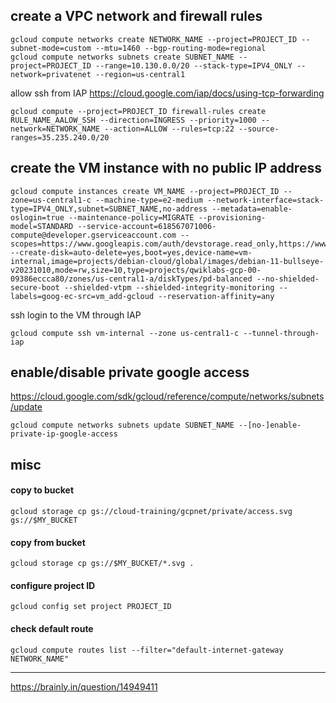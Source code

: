 

## create a VPC network and firewall rules

```
gcloud compute networks create NETWORK_NAME --project=PROJECT_ID --subnet-mode=custom --mtu=1460 --bgp-routing-mode=regional
gcloud compute networks subnets create SUBNET_NAME --project=PROJECT_ID --range=10.130.0.0/20 --stack-type=IPV4_ONLY --network=privatenet --region=us-central1
```
allow ssh from IAP <https://cloud.google.com/iap/docs/using-tcp-forwarding>
```
gcloud compute --project=PROJECT_ID firewall-rules create RULE_NAME_AALOW_SSH --direction=INGRESS --priority=1000 --network=NETWORK_NAME --action=ALLOW --rules=tcp:22 --source-ranges=35.235.240.0/20
```

## create the VM instance with no public IP address

```
gcloud compute instances create VM_NAME --project=PROJECT_ID --zone=us-central1-c --machine-type=e2-medium --network-interface=stack-type=IPV4_ONLY,subnet=SUBNET_NAME,no-address --metadata=enable-oslogin=true --maintenance-policy=MIGRATE --provisioning-model=STANDARD --service-account=618567071006-compute@developer.gserviceaccount.com --scopes=https://www.googleapis.com/auth/devstorage.read_only,https://www.googleapis.com/auth/logging.write,https://www.googleapis.com/auth/monitoring.write,https://www.googleapis.com/auth/servicecontrol,https://www.googleapis.com/auth/service.management.readonly,https://www.googleapis.com/auth/trace.append --create-disk=auto-delete=yes,boot=yes,device-name=vm-internal,image=projects/debian-cloud/global/images/debian-11-bullseye-v20231010,mode=rw,size=10,type=projects/qwiklabs-gcp-00-09386eccca80/zones/us-central1-a/diskTypes/pd-balanced --no-shielded-secure-boot --shielded-vtpm --shielded-integrity-monitoring --labels=goog-ec-src=vm_add-gcloud --reservation-affinity=any
```
ssh login to the VM through IAP
```
gcloud compute ssh vm-internal --zone us-central1-c --tunnel-through-iap
```

## enable/disable private google access
<https://cloud.google.com/sdk/gcloud/reference/compute/networks/subnets/update>
```
gcloud compute networks subnets update SUBNET_NAME --[no-]enable-private-ip-google-access
```



## misc

#### copy to bucket
`gcloud storage cp gs://cloud-training/gcpnet/private/access.svg gs://$MY_BUCKET`

#### copy from bucket
`gcloud storage cp gs://$MY_BUCKET/*.svg .`

#### configure project ID
`gcloud config set project PROJECT_ID`

#### check default route
`gcloud compute routes list --filter="default-internet-gateway NETWORK_NAME"`


---

<https://brainly.in/question/14949411>

